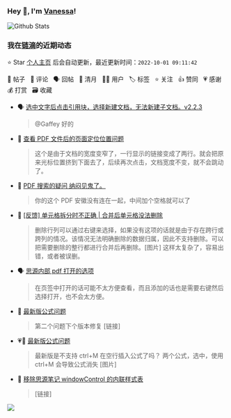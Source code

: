 ### Hey 👋, I'm [Vanessa](http://vanessa.b3log.org/)!

![Github Stats](https://github-readme-stats.vercel.app/api?username=Vanessa219&show_icons=true)

<!--events start -->

### 我在[链滴](https://ld246.com)的近期动态

⭐️ Star [个人主页](https://github.com/Vanessa219/Vanessa219) 后会自动更新，最近更新时间：`2022-10-01 09:11:42`

📝 帖子 &nbsp; 💬 评论 &nbsp; 🗣 回帖 &nbsp; 🌙 清月 &nbsp; 👨‍💻 用户 &nbsp; 🏷️ 标签 &nbsp; ⭐️ 关注 &nbsp; 👍 赞同 &nbsp; 💗 感谢 &nbsp; 💰 打赏 &nbsp; 🗃 收藏

* 🗣 [选中文字后点击引用块，选择新建文档，无法新建子文档。v2.2.3](https://ld246.com/article/1664375169591/comment/1664438824646#comments)

  > @Gaffey 好的
* 💬 [查看 PDF 文件后的页面定位位置问题](https://ld246.com/article/1664431463423/comment/1664554040793#comments)

  > 这个是由于文档的宽度变窄了，一行显示的链接变成了两行。就会把原来光标位置挤到下面去了，后续再次点击，文档宽度不变，就不会跳动了。
* 💬 [PDF 搜索的疑问 纳闷见鬼了。](https://ld246.com/article/1664546090325/comment/1664553780897#comments)

  > 你的这个 PDF 安徽没有连在一起，中间加个空格就可以了
* 💬 [[反馈] 单元格拆分时不正确 | 合并后单元格没法删除](https://ld246.com/article/1664411333460/comment/1664546488364#comments)

  > 删除行列可以通过右键来选择，如果没有这项的话就是由于存在跨行或跨列的情况。该情况无法明确删除的数据归属，因此不支持删除。可以把需要删除的整行都进行合并后再删除。[图片] 这样太复杂了，容易出错，或者被误删。
* 🗣 [思源内部 pdf 打开的选项](https://ld246.com/article/1664525891718/comment/1664529044911#comments)

  > 在页签中打开的话可能不太方便查看，而且添加的话也是需要右键然后选择打开，也不会太方便。
* 💬 [最新版公式问题](https://ld246.com/article/1664514744060/comment/1664544390567#comments)

  > 第二个问题下个版本修复 [链接]
* 💗📝 [最新版公式问题](https://ld246.com/article/1664514744060)

  > 最新版是不支持 ctrl+M 在空行插入公式了吗？ 两个公式，选中，使用 ctrl+M 会导致公式消失 [图片]
* 💬 [移除思源笔记 windowControl 的内联样式表](https://ld246.com/article/1664459584064/comment/1664544085907#comments)

  > [链接]


<!--events end -->

<a title="Hits" target="_blank" href="https://github.com/Vanessa219/Vanessa219"><img src="https://hits.b3log.org/Vanessa219/Vanessa219.svg"></a>
